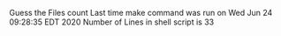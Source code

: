 Guess the Files count
Last time make command was run on 
Wed Jun 24 09:28:35 EDT 2020
Number of Lines in shell script is
33
